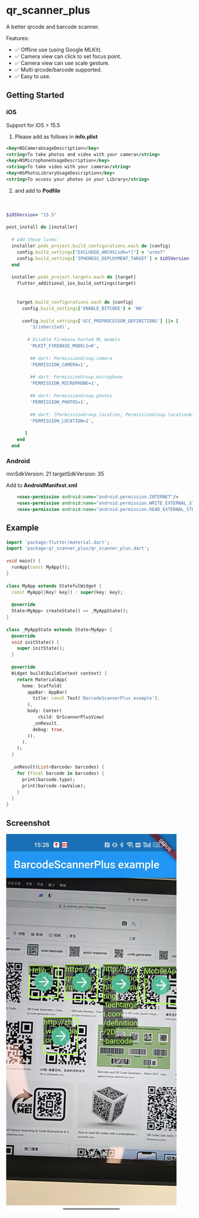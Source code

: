 # qr_scanner_plus

A better qrcode and barcode scanner.

Features:
- ✅ Offline use (using Google MLKit).
- ✅ Camera view can click to set focus point.
- ✅ Camera view can use scale gesture.
- ✅ Multi qrcode/barcode supported.
- ✅ Easy to use.

## Getting Started

### iOS 

Support for iOS > 15.5
1. Please add as follows in **info.plist**

```xml
<key>NSCameraUsageDescription</key>
<string>To take photos and video with your camera</string>
<key>NSMicrophoneUsageDescription</key>
<string>To take video with your camera</string>
<key>NSPhotoLibraryUsageDescription</key>
<string>To access your photos in your Library</string>
```

2. and add to **Podfile**
   
```ruby


$iOSVersion= "15.5"

post_install do |installer|

  # add these lines:
  installer.pods_project.build_configurations.each do |config|
    config.build_settings["EXCLUDED_ARCHS[sdk=*]"] = "armv7"
    config.build_settings['IPHONEOS_DEPLOYMENT_TARGET'] = $iOSVersion
  end

  installer.pods_project.targets.each do |target|
    flutter_additional_ios_build_settings(target)


    target.build_configurations.each do |config|
      config.build_settings['ENABLE_BITCODE'] = 'NO'

      config.build_settings['GCC_PREPROCESSOR_DEFINITIONS'] ||= [
         '$(inherited)',

        # Disable firebase-hosted ML models
         'MLKIT_FIREBASE_MODELS=0',

         ## dart: PermissionGroup.camera
         'PERMISSION_CAMERA=1',

         ## dart: PermissionGroup.microphone
         'PERMISSION_MICROPHONE=1',

         ## dart: PermissionGroup.photos
         'PERMISSION_PHOTOS=1',

         ## dart: [PermissionGroup.location, PermissionGroup.locationAlways, PermissionGroup.locationWhenInUse]
         'PERMISSION_LOCATION=1',

       ]
    end
  end
```
### Android
minSdkVersion: 21
targetSdkVersion: 35

Add to **AndroidManifest.xml**

```xml
    <uses-permission android:name="android.permission.INTERNET"/>
    <uses-permission android:name="android.permission.WRITE_EXTERNAL_STORAGE"/>
    <uses-permission android:name="android.permission.READ_EXTERNAL_STORAGE"/>
```


## Example 

```dart
import 'package:flutter/material.dart';
import 'package:qr_scanner_plus/qr_scanner_plus.dart';

void main() {
  runApp(const MyApp());
}

class MyApp extends StatefulWidget {
  const MyApp({Key? key}) : super(key: key);

  @override
  State<MyApp> createState() => _MyAppState();
}

class _MyAppState extends State<MyApp> {
  @override
  void initState() {
    super.initState();
  }

  @override
  Widget build(BuildContext context) {
    return MaterialApp(
      home: Scaffold(
        appBar: AppBar(
          title: const Text('BarcodeScannerPlus example'),
        ),
        body: Center(
            child: QrScannerPlusView(
          _onResult,
          debug: true,
        )),
      ),
    );
  }

  _onResult(List<Barcode> barcodes) {
    for (final barcode in barcodes) {
      print(barcode.type);
      print(barcode.rawValue);
    }
  }
}

```

## Screenshot
![](https://github.com/fast-flutter/qr_scanner_plus/raw/master/assets/screenshot/1.jpg)